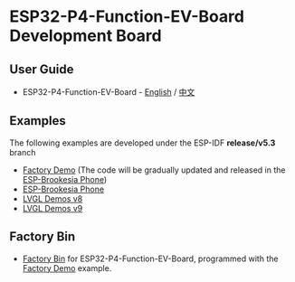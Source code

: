# ESP32-P4-Function-EV-Board Development Board

## User Guide

* ESP32-P4-Function-EV-Board - [English](https://docs.espressif.com/projects/esp-dev-kits/en/latest/esp32p4/esp32-p4-function-ev-board/user_guide.html) / [中文](https://docs.espressif.com/projects/esp-dev-kits/zh_CN/latest/esp32p4/esp32-p4-function-ev-board/user_guide.html)

## Examples

The following examples are developed under the ESP-IDF **release/v5.3** branch

* [Factory Demo](./examples/factory_demo/)  (The code will be gradually updated and released in the [ESP-Brookesia Phone](./examples/esp_brookesia_phone/))
* [ESP-Brookesia Phone](./examples/esp_brookesia_phone/)
* [LVGL Demos v8](./examples/lvgl_demo_v8/)
* [LVGL Demos v9](./examples/lvgl_demo_v9/)

## Factory Bin

* [Factory Bin](https://dl.espressif.com/AE/esp-dev-kits/p4_factory_v14_031.bin) for ESP32-P4-Function-EV-Board, programmed with the [Factory Demo](./examples/factory_demo/) example.